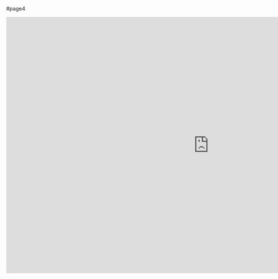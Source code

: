 #page4

<iframe src="https://h5p.org/h5p/embed/378884" width="1090" height="691" frameborder="0" allowfullscreen="allowfullscreen"></iframe><script src="https://h5p.org/sites/all/modules/h5p/library/js/h5p-resizer.js" charset="UTF-8"></script>
